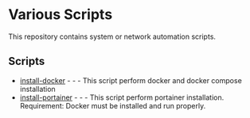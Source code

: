 # Various Scripts

This repository contains system or network automation scripts.

## Scripts 
  * [install-docker](https://github.com/helmutsvd/various-scripts/blob/main/install-docker) - - - This script perform docker and docker compose installation
  * [install-portainer](https://github.com/helmutsvd/various-scripts/blob/main/install-portainer) - - - This script perform portainer installation. Requirement: Docker must be installed and run properly.
